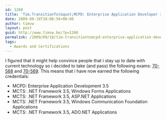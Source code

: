 ```yaml
---
id: 1268
title: 'Tim.TransitionTo(&quot;MCPD: Enterprise Application Developer 3.5&quot;)'
date: 2009-09-18T10:08:56+00:00
author: timvw
layout: post
guid: http://www.timvw.be/?p=1268
permalink: /2009/09/18/tim-transitiontomcpd-enterprise-application-developer-3-5/
tags:
  - Awards and Certifications
---
```

I figured that it might help convince people that i stay up to date with current technology so i decided to take (and pass) the following exams: [70-568](http://www.microsoft.com/learning/en/us/exam.aspx?ID=70-568&locale=en-us) and [70-569](http://www.microsoft.com/learning/en/us/exam.aspx?ID=70-569&locale=en-us). This means that i have now earned the following credentials:

  * MCPD: Enterprise Application Development 3.5
  * MCTS: .NET Framework 3.5, Windows Forms Applications
  * MCTS: .NET Framework 3.5, ASP.NET Applications
  * MCTS: .NET Framework 3.5, Windows Communication Foundation Applications
  * MCTS: .NET Framework 3.5, ADO.NET Applications
